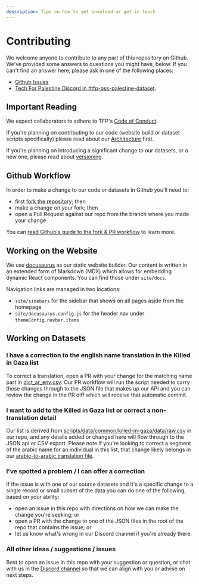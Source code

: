 ```yaml
---
description: Tips on how to get involved or get in touch
---
```


# Contributing

We welcome anyone to contribute to any part of this repository on Github. We've provided some answers to questions you might have, below. If you can't find an answer here, please ask in one of the following places:

- [Github Issues](https://github.com/TechForPalestine/palestine-datasets/issues)
- [Tech For Palestine Discord in #tfp-oss-palestine-dataset](https://discord.com/channels/1186702814341234740/1194895627298025473).

## Important Reading

We expect collaborators to adhere to TFP's [Code of Conduct](https://github.com/techforpalestine/code-of-conduct).

If you're planning on contributing to our code (website build or dataset scripts specifically) please read about our [Architecture](/docs/guides/architecture) first.

If you're planning on introducing a significant change to our datasets, or a new one, please read about [versioning](/docs/guides/versioning).

## Github Workflow

In order to make a change to our code or datasets in Github you'll need to:

- first [fork the repository](https://github.com/TechForPalestine/palestine-datasets/fork); then
- make a change on your fork; then
- open a Pull Request against our repo from the branch where you made your change

You can [read Github's guide to the fork & PR workflow](https://docs.github.com/en/pull-requests/collaborating-with-pull-requests/proposing-changes-to-your-work-with-pull-requests/creating-a-pull-request-from-a-fork) to learn more.

## Working on the Website

We use [docusaurus](https://docusaurus.io/) as our static website builder. Our content is written in an extended form of Markdown (MDX) which allows for embedding dynamic React components. You can find those under `site/docs`.

Navigation links are managed in two locations:

- `site/sidebars` for the sidebar that shows on all pages aside from the homepage
- `site/docusaurus.config.js` for the header nav under `themeConfig.navbar.items`

## Working on Datasets

### I have a correction to the english name translation in the Killed in Gaza list

To correct a translation, open a PR with your change for the matching name part in [dict_ar_env.csv](https://github.com/TechForPalestine/palestine-datasets/blob/main/scripts/data/common/killed-in-gaza/data/dict_ar_en.csv). Our PR workflow will run the script needed to carry these changes through to the JSON file that makes up our API and you can review the change in the PR diff which will receive that automatic commit.

### I want to add to the Killed in Gaza list or correct a non-translation detail

Our list is derived from [scripts/data/common/killed-in-gaza/data/raw.csv](https://github.com/TechForPalestine/palestine-datasets/blob/main/scripts/data/common/killed-in-gaza/data/raw.csv) in our repo, and any details added or changed here will flow through to the JSON api or CSV export. Please note if you're looking to correct a segment of the arabic name for an individual in this list, that change likely belongs in our [arabic-to-arabic translation file](https://github.com/TechForPalestine/palestine-datasets/blob/main/scripts/data/common/killed-in-gaza/data/dict_ar_ar.csv).

### I've spotted a problem / I can offer a correction

If the issue is with one of our source datasets and it's a specific change to a single record or small subset of the data you can do one of the following, based on your ability:

- open an issue in this repo with directions on how we can make the change you're seeking; or
- open a PR with the change to one of the JSON files in the root of the repo that contains the issue; or
- let us know what's wrong in our Discord channel if you're already there.

### All other ideas / suggestions / issues

Best to open an issue in this repo with your suggestion or question, or chat with us in the [Discord channel](https://discord.com/channels/1186702814341234740/1194895627298025473) so that we can align with you or advise on next steps.
